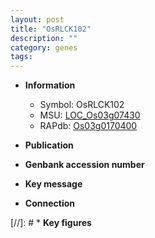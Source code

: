 ```yaml
---
layout: post
title: "OsRLCK102"
description: ""
category: genes
tags: 
---
```


* **Information**  
    + Symbol: OsRLCK102  
    + MSU: [LOC_Os03g07430](http://rice.uga.edu/cgi-bin/ORF_infopage.cgi?orf=LOC_Os03g07430)  
    + RAPdb: [Os03g0170400](http://rapdb.dna.affrc.go.jp/viewer/gbrowse_details/irgsp1?name=Os03g0170400)  

* **Publication**  

* **Genbank accession number**  

* **Key message**  

* **Connection**  

[//]: # * **Key figures**  


